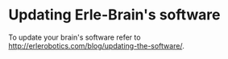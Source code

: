 # Updating Erle-Brain's software

To update your brain's software refer to http://erlerobotics.com/blog/updating-the-software/.